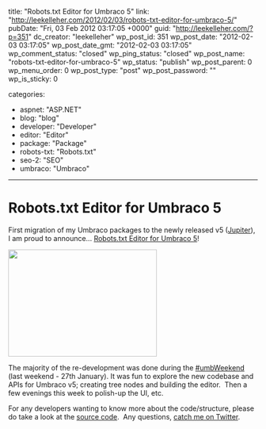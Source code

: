 title: "Robots.txt Editor for Umbraco 5"
link: "http://leekelleher.com/2012/02/03/robots-txt-editor-for-umbraco-5/"
pubDate: "Fri, 03 Feb 2012 03:17:05 +0000"
guid: "http://leekelleher.com/?p=351"
dc_creator: "leekelleher"
wp_post_id: 351
wp_post_date: "2012-02-03 03:17:05"
wp_post_date_gmt: "2012-02-03 03:17:05"
wp_comment_status: "closed"
wp_ping_status: "closed"
wp_post_name: "robots-txt-editor-for-umbraco-5"
wp_status: "publish"
wp_post_parent: 0
wp_menu_order: 0
wp_post_type: "post"
wp_post_password: ""
wp_is_sticky: 0

categories:
  - aspnet: "ASP.NET"
  - blog: "blog"
  - developer: "Developer"
  - editor: "Editor"
  - package: "Package"
  - robots-txt: "Robots.txt"
  - seo-2: "SEO"
  - umbraco: "Umbraco"

---

# Robots.txt Editor for Umbraco 5

First migration of my Umbraco packages to the newly released v5 (<a href="http://umbraco.codeplex.com/releases/view/81440">Jupiter</a>), I am proud to announce... <a href="http://our.umbraco.org/projects/developer-tools/robotstxt-editor">Robots.txt Editor for Umbraco 5</a>!

<a href="http://leekelleher.com/wordpress/wp-content/uploads/2012/02/RobotsTxt-Umbraco-5.png"><img class="aligncenter size-medium wp-image-352" title="RobotsTxt-Umbraco-5" src="http://leekelleher.com/wordpress/wp-content/uploads/2012/02/RobotsTxt-Umbraco-5-300x216.png" alt="" width="300" height="216" /></a>

The majority of the re-development was done during the <a href="http://our.umbraco.org/forum/core/general/28098-Umbraco-Weekend-(January-27th)">#umbWeekend</a> (last weekend - 27th January). It was fun to explore the new codebase and APIs for Umbraco v5; creating tree nodes and building the editor.  Then a few evenings this week to polish-up the UI, etc.

For any developers wanting to know more about the code/structure, please do take a look at the <a href="https://bitbucket.org/vertino/robotstxt-editor-for-umbraco">source code</a>.  Any questions, <a href="https://twitter.com/#!/leekelleher">catch me on Twitter</a>.